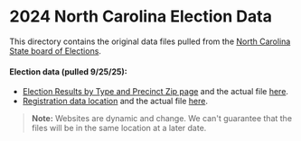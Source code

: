 # 2024 North Carolina Election Data

This directory contains the original data files pulled from 
the [North Carolina State board of Elections](https://www.ncsbe.gov/).

#### Election data (pulled 9/25/25):
- [Election Results by Type and Precinct Zip page](https://www.ncsbe.gov/results-data/election-results/historical-election-results-data#by-precinct)
  and the actual file [here](https://s3.amazonaws.com/dl.ncsbe.gov/ENRS/2024_11_05/results_pct_20241105.zip).
- [Registration data location](https://www.ncsbe.gov/results-data/voter-registration-data)
  and the actual file [here](https://s3.amazonaws.com/dl.ncsbe.gov/ENRS/2024_11_05/voter_stats_20241105.zip).

> <b>Note:</b> Websites are dynamic and change. We can't guarantee that the files will be in the same location at a later date.
 